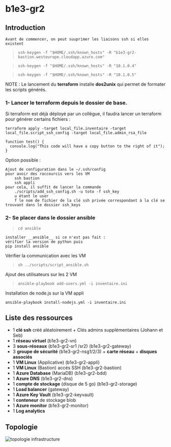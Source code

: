 # b1e3-gr2
## Introduction

    Avant de commencer, on peut suuprimer les liaisons ssh si elles existent

>`ssh-keygen -f "$HOME/.ssh/known_hosts" -R "b1e3-gr2-bastion.westeurope.cloudapp.azure.com"`

>`ssh-keygen -f "$HOME/.ssh/known_hosts" -R "10.1.0.4"`

>`ssh-keygen -f "$HOME/.ssh/known_hosts" -R "10.1.0.5"`


NOTE : Le lancement du __terraform__ installe __dos2unix__ qui permet de formater les scripts générés.

### 1- Lancer le terraform depuis le dossier de base.

Si terraform est déjà déployé par un collègue, il faudra lancer un terraform pour générer certains fichiers :

```
terraform apply -target local_file.inventaire -target local_file.script_ssh_config -target local_file.admin_rsa_file
```
```
function test() {
  console.log("This code will have a copy button to the right of it");
}
```


Option possible :

    Ajout de configuration dans le ~/.ssh/config
    pour avoir des raccourcis vers les VM
        ssh bastion 
        ssh appli
    pour cela, il suffit de lancer la commande
        ./scripts/add_ssh_config.sh -u toto -f ssh_key
        u étant le user
        f le nom de fichier de la clé ssh privée correspondant à la clé se trouvant dans le dossier ssh_keys

### 2- Se placer dans le dossier ansible 

>```cd ansible```

    installer __ansible__ si ce n'est pas fait :
    vérifier la version de python puis 
    pip install ansible

Vérifier la communication avec les VM

>```sh ../scripts/script_ansible.sh```

Ajout des utilisateurs sur les 2 VM

>```ansible-playbook add-users.yml -i inventaire.ini```

Installation de node.js sur la VM appli

```ansible-playbook install-nodejs.yml -i inventaire.ini```


## Liste des ressources
- 1 **clé ssh** créé aléatoirement + Clés admins supplémentaires (Johann et Seb) 
- 1 **réseau virtuel** (b1e3-gr2-vn)
- 3 **sous-réseaux** (b1e3-gr2-sr1 /sr2) (b1e3-gr2-gateway)
- 3 **groupe de sécurité** (b1e3-gr2-nsg1/2/3) + **carte réseau** + **disques associés** 
- 1 **VM Linux** (Applicative) (b1e3-gr2-appli) 
- 1 **VM Linux** (Bastion) accés SSH (b1e3-gr2-bastion) 
- 1 **Azure Database** (MariaDB) (b1e3-gr2-bdd) 
- 1 **Azure DNS** (b1e3-gr2-dns) 
- 1 **compte de stockage** (disque de 5 go) (b1e3-gr2-storage) 
- 1 **Load balancer** (gateway)
- 1 **Azure Key Vault** (b1e3-gr2-keyvault) 
- 1 **conteneur** de stockage blob 
- 1 **Azure monitor** (b1e3-gr2-monitor) 
- 1 **Log analytics**
  
## Topologie
![topologie infrastructure](https://github.com/Simplon-AdminCloud-Bordeaux-2023-2025/b1e3-gr2/assets/132474933/2545d086-35ec-44cc-a23c-3b4083791c2e)
